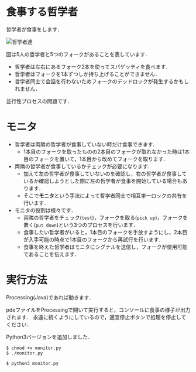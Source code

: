 # 食事する哲学者

哲学者が食事をします．

![哲学者達](https://upload.wikimedia.org/wikipedia/commons/thumb/7/7b/An_illustration_of_the_dining_philosophers_problem.png/231px-An_illustration_of_the_dining_philosophers_problem.png)

図は5人の哲学者と5つのフォークがあることを表しています．
- 哲学者は左右にあるフォーク2本を使ってスパゲッティを食べます．
- 哲学者はフォークを1本ずつしか持ち上げることができません．
- 哲学者同士で会話を行わないためフォークのデッドロックが発生するかもしれません．

並行性プロセスの問題です．

# モニタ

- 哲学者は両隣の哲学者が食事していない時だけ食事できます．
  - 1本目のフォークを取ったものの2本目のフォークが取れなかった時は1本目のフォークを置いて，1本目から改めてフォークを取ります．
- 両隣の哲学者が食事しているかチェックが必要になります．
  - 加えて左の哲学者が食事していないのを確認し，右の哲学者が食事しているか確認しようとした際に左の哲学者が食事を開始している場合もあります．
  - そこで**モニタ**という手法によって哲学者同士で相互単一ロックの共有を行います．
- モニタの役割は様々です．
  - 両隣の哲学者をチェック(`test`)，フォークを取る(`pick up`)，フォークを置く(`put down`)という3つのプロセスを行います．
  - 食事したい哲学者がいると，1本目のフォークを手放すようにし，2本目が入手可能の時点で1本目のフォークから再試行を行います．
  - 食事を終えた哲学者はモニタにシグナルを送信し，フォークが使用可能であることを伝えます．

# 実行方法

Processing(Java)であれば動きます．

pdeファイルをProcessingで開いて実行すると，コンソールに食事の様子が出力されます．
永遠に続くようにしているので，適宜停止ボタンで処理を停止してください．

Python3バージョンを追加しました．

```
$ chmod +x monitor.py
$ ./monitor.py
```

```
$ python3 monitor.py
```
